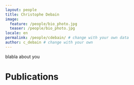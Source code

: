 ```yaml
---
layout: people
title: Christophe Debain
image:
  feature: /people/bio_photo.jpg 
  teaser: /people/bio_photo.jpg 
locale: en
permalink: /people/cdebain/ # change with your own data
author: c_debain # change with your own 
---
```


blabla about you

# Publications
<!-- {% bibliography --file JohnDoe %} -->
